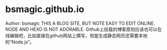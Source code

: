 # bsmagic.github.io
Author: bsmagic
THIS A BLOG SITE, BUT NOTE EASY TO EDIT ONLINE. NODE AND HEXO IS NOT ADORABLE.
Github上挂载的博客原则应该也可以在线编辑吧，比如直接在github网站上撰写，但是生成静态网页还需要本地的“Node.js”。
